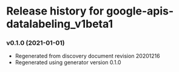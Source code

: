 # Release history for google-apis-datalabeling_v1beta1

### v0.1.0 (2021-01-01)

* Regenerated from discovery document revision 20201216
* Regenerated using generator version 0.1.0

